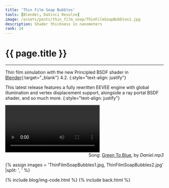 ```yaml
---
title: 'Thin Film Soap Bubbles'
tools: [Blender, DaVinci Resolve]
image: /assets/posts/thin_film_soap/ThinFilmSoapBubbles1.jpg
description: Shader thickness in nanometers
rank: 24
---
```


# **{{ page.title }}**
<hr class="short">

Thin film simulation with the new Principled BSDF shader in [Blender](https://www.blender.org){:target="_blank"} 4.2.
{:style="text-align: justify"}

This latest release features a fully rewritten EEVEE engine with global illumination and vertex displacement support, alongside a ray portal BSDF shader, and so much more.
{:style="text-align: justify"}

<video class="img-style" controls loop>
    <source src="/assets/posts/thin_film_soap/ThinFilmSoapBubbles.mp4" type="video/mp4">
</video>

<div style="text-align: right">
    Song: <a href="https://soundcloud.com/danielmp3-music/green-to-blue" target="_blank">Green To Blue</a>, by <i>Daniel.mp3</i>
</div>

{% assign images = 'ThinFilmSoapBubbles1.jpg, ThinFilmSoapBubbles2.jpg' |split: ', ' %}

{% include blog/img-code.html %}
{% include back.html %}